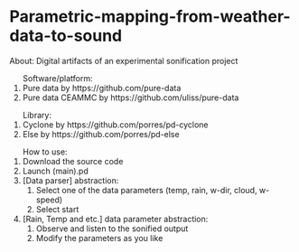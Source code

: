 # Parametric-mapping-from-weather-data-to-sound
<p>About: Digital artifacts of an experimental sonification project</p>

<ol>
  Software/platform: 
  <li>Pure data by https://github.com/pure-data</li>
  <li>Pure data CEAMMC by https://github.com/uliss/pure-data</li>
  </ol>

<ol>
Library:
  <li>Cyclone by https://github.com/porres/pd-cyclone</li>
  <li>Else by https://github.com/porres/pd-else</li>
</ol>

<ol>
  How to use:
  <li>Download the source code</li>
  <li>Launch (main).pd</li>
  <li>[Data parser] abstraction:
    <ol>
      <li>Select one of the data parameters (temp, rain, w-dir, cloud, w-speed)</li>
      <li>Select start</li>
    </ol>
  <li>[Rain, Temp and etc.] data parameter abstraction:
    <ol>
      <li> Observe and listen to the sonified output</li>
      <li> Modify the parameters as you like</li>
  </ol>
</ol>

